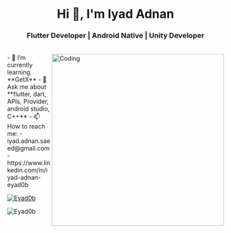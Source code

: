 <h1 align="center">Hi 👋, I'm Iyad Adnan</h1>
<h3 align="center">Flutter Developer | Android Native | Unity Developer </h3>

<br>

<img align="right" alt="Coding" width="400" src="https://cdn.dribbble.com/users/2131993/screenshots/4948736/thoughtworks-gif_dribbble.gif"/>
<!--
- 🔭 I’m currently working on [DrEhab](https://github.com/abufaddaabdallah/ecommerce_full_application.git) -->
- 🌱 I’m currently learning **GetX**
- 💬 Ask me about **flutter, dart, APIs, Provider, android studio, C++**
- 📫 How to reach me:
-  iyad.adnan.saeed@gmail.com
-  https://www.linkedin.com/in/iyad-adnan-eyad0b
  <p align="left"> <a href="https://github.com/ryo-ma/github-profile-trophy"><img src="https://github-profile-trophy.vercel.app/?username=Eyad0b" alt="Eyad0b" /></a> </p>
  <p><img align="left" src="https://github-readme-stats.vercel.app/api/top-langs?username=Eyad0b&show_icons=true&locale=en&layout=compact" alt="Eyad0b" /></p>

<!--
**Eyad0b/Eyad0b** is a ✨ _special_ ✨ repository because its `README.md` (this file) appears on your GitHub profile.

Here are some ideas to get you started:

- 🔭 I’m currently working on ...
- 🌱 I’m currently learning ...
- 👯 I’m looking to collaborate on ...
- 🤔 I’m looking for help with ...
- 💬 Ask me about ...
- 📫 How to reach me: ...
- 😄 Pronouns: ...
- ⚡ Fun fact: ...
-->
